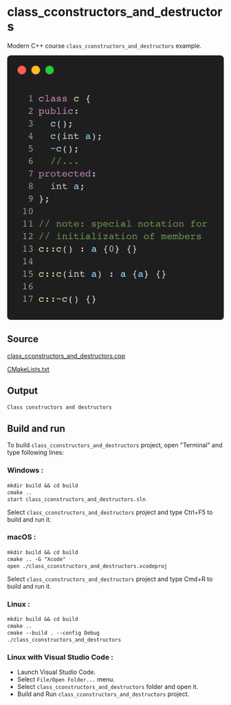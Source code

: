 # class_cconstructors_and_destructors

Modern C++ course `class_cconstructors_and_destructors` example.

![class_cconstructors_and_destructors](../../../../docs/pictures/object_oriented_programming/class_cconstructors_and_destructors.png)

## Source

[class_cconstructors_and_destructors.cpp](class_cconstructors_and_destructors.cpp)

[CMakeLists.txt](CMakeLists.txt)

## Output

```
Class constructors and destructors
```

## Build and run

To build `class_cconstructors_and_destructors` project, open "Terminal" and type following lines:

### Windows :

``` shell
mkdir build && cd build
cmake .. 
start class_cconstructors_and_destructors.sln
```

Select `class_cconstructors_and_destructors` project and type Ctrl+F5 to build and run it.

### macOS :

``` shell
mkdir build && cd build
cmake .. -G "Xcode"
open ./class_cconstructors_and_destructors.xcodeproj
```

Select `class_cconstructors_and_destructors` project and type Cmd+R to build and run it.

### Linux :

``` shell
mkdir build && cd build
cmake .. 
cmake --build . --config Debug
./class_cconstructors_and_destructors
```

### Linux with Visual Studio Code :

* Launch Visual Studio Code.
* Select `File/Open Folder...` menu.
* Select `class_cconstructors_and_destructors` folder and open it.
* Build and Run `class_cconstructors_and_destructors` project.
